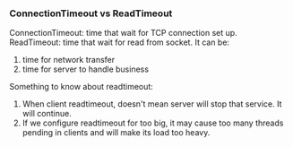 ### ConnectionTimeout vs ReadTimeout
ConnectionTimeout: time that wait for TCP connection set up.  
ReadTimeout: time that wait for read from socket. It can be:
1. time for network transfer
2. time for server to handle business  

Something to know about readtimeout:  
1. When client readtimeout, doesn't mean server will stop that service. It will continue.
2. If we configure readtimeout for too big, it may cause too many threads pending in clients and will make its load too heavy.

